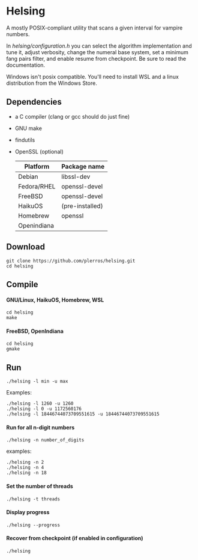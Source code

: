 # Helsing
A mostly POSIX-compliant utility that scans a given interval for vampire numbers.

In *helsing/configuration.h* you can select the algorithm implementation and tune it, adjust verbosity, change the numeral base system, set a minimum fang pairs filter, and enable resume from checkpoint.
Be sure to read the documentation.

Windows isn't posix compatible. You'll need to install WSL and a linux distribution from the Windows Store.

## Dependencies
 - a C compiler (clang or gcc should do just fine)
 - GNU make
 - findutils
 - OpenSSL (optional)

   Platform | Package name
   -------- | ------------
   Debian | libssl-dev
   Fedora/RHEL | openssl-devel
   FreeBSD | openssl-devel
   HaikuOS | (pre-installed)
   Homebrew | openssl
   Openindiana |

## Download
```
git clone https://github.com/plerros/helsing.git
cd helsing
```
## Compile
#### GNU/Linux, HaikuOS, Homebrew, WSL
```
cd helsing
make
```
#### FreeBSD, OpenIndiana
```
cd helsing
gmake
```
## Run
```
./helsing -l min -u max
```
Examples:
```
./helsing -l 1260 -u 1260
./helsing -l 0 -u 1172560176
./helsing -l 18446744073709551615 -u 18446744073709551615
```
#### Run for all n-digit numbers
```
./helsing -n number_of_digits
```
examples:
```
./helsing -n 2
./helsing -n 4
./helsing -n 18
```
#### Set the number of threads
```
./helsing -t threads
```
#### Display progress
```
./helsing --progress
```
#### Recover from checkpoint (if enabled in configuration)
```
./helsing
```
